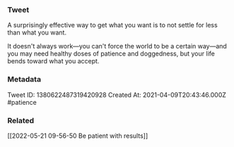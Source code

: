 ### Tweet
A surprisingly effective way to get what you want is to not settle for less than what you want.

It doesn't always work—you can't force the world to be a certain way—and you may need healthy doses of patience and doggedness, but your life bends toward what you accept.

### Metadata
Tweet ID: 1380622487319420928
Created At: 2021-04-09T20:43:46.000Z
#patience

### Related
[[2022-05-21 09-56-50 Be patient with results]]

